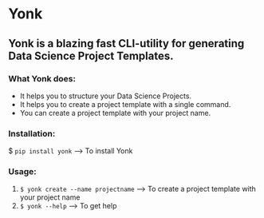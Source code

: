 # Yonk
## Yonk is a blazing fast CLI-utility for generating Data Science Project Templates.

### What Yonk does:

* It helps you to structure your Data Science Projects.
* It helps you to create a project template with a single command.
* You can create a project template with your project name.

### Installation:

$ ```pip install yonk``` --> To install Yonk

### Usage:

1.  ```$ yonk create --name projectname``` --> To create a project template with your project name
2.  ```$ yonk --help``` --> To get help